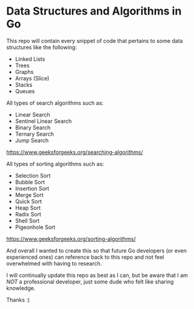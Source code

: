 # Data Structures and Algorithms in Go

This repo will contain every snippet of code that pertains to some data structures like the following:
- Linked Lists
- Trees
- Graphs
- Arrays (Slice)
- Stacks
- Queues

All types of search algorithms such as:
- Linear Search
- Sentinel Linear Search
- Binary Search
- Ternary Search
- Jump Search

https://www.geeksforgeeks.org/searching-algorithms/

All types of sorting algorithms such as:
- Selection Sort
- Bubble Sort
- Insertion Sort
- Merge Sort
- Quick Sort
- Heap Sort
- Radix Sort
- Shell Sort
- Pigeonhole Sort

https://www.geeksforgeeks.org/sorting-algorithms/

And overall I wanted to create this so that future Go developers (or even experienced ones) can reference back to this repo and not feel overwhelmed with having to research.

I will continually update this repo as best as I can, but be aware that I am *NOT* a professional developer, just some dude who felt like sharing knowledge.

Thanks :)
